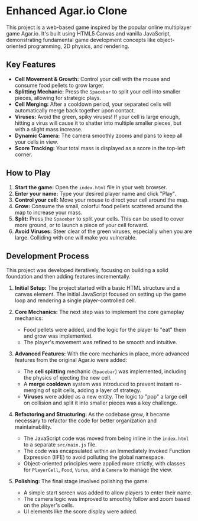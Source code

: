 # Enhanced Agar.io Clone

This project is a web-based game inspired by the popular online multiplayer game Agar.io. It's built using HTML5 Canvas and vanilla JavaScript, demonstrating fundamental game development concepts like object-oriented programming, 2D physics, and rendering.

## Key Features

- **Cell Movement & Growth:** Control your cell with the mouse and consume food pellets to grow larger.
- **Splitting Mechanic:** Press the `Spacebar` to split your cell into smaller pieces, allowing for strategic plays.
- **Cell Merging:** After a cooldown period, your separated cells will automatically merge back together upon contact.
- **Viruses:** Avoid the green, spiky viruses! If your cell is large enough, hitting a virus will cause it to shatter into multiple smaller pieces, but with a slight mass increase.
- **Dynamic Camera:** The camera smoothly zooms and pans to keep all your cells in view.
- **Score Tracking:** Your total mass is displayed as a score in the top-left corner.

## How to Play

1.  **Start the game:** Open the `index.html` file in your web browser.
2.  **Enter your name:** Type your desired player name and click "Play".
3.  **Control your cell:** Move your mouse to direct your cell around the map.
4.  **Grow:** Consume the small, colorful food pellets scattered around the map to increase your mass.
5.  **Split:** Press the `Spacebar` to split your cells. This can be used to cover more ground, or to launch a piece of your cell forward.
6.  **Avoid Viruses:** Steer clear of the green viruses, especially when you are large. Colliding with one will make you vulnerable.

## Development Process

This project was developed iteratively, focusing on building a solid foundation and then adding features incrementally.

1.  **Initial Setup:** The project started with a basic HTML structure and a canvas element. The initial JavaScript focused on setting up the game loop and rendering a single player-controlled cell.

2.  **Core Mechanics:** The next step was to implement the core gameplay mechanics:
    *   Food pellets were added, and the logic for the player to "eat" them and grow was implemented.
    *   The player's movement was refined to be smooth and intuitive.

3.  **Advanced Features:** With the core mechanics in place, more advanced features from the original Agar.io were added:
    *   The **cell splitting** mechanic (`Spacebar`) was implemented, including the physics of ejecting the new cell.
    *   A **merge cooldown** system was introduced to prevent instant re-merging of split cells, adding a layer of strategy.
    *   **Viruses** were added as a new entity. The logic to "pop" a large cell on collision and split it into smaller pieces was a key challenge.

4.  **Refactoring and Structuring:** As the codebase grew, it became necessary to refactor the code for better organization and maintainability.
    *   The JavaScript code was moved from being inline in the `index.html` to a separate `src/main.js` file.
    *   The code was encapsulated within an Immediately Invoked Function Expression (IIFE) to avoid polluting the global namespace.
    *   Object-oriented principles were applied more strictly, with classes for `PlayerCell`, `Food`, `Virus`, and a `Camera` to manage the view.

5.  **Polishing:** The final stage involved polishing the game:
    *   A simple start screen was added to allow players to enter their name.
    *   The camera logic was improved to smoothly follow and zoom based on the player's cells.
    *   UI elements like the score display were added.
